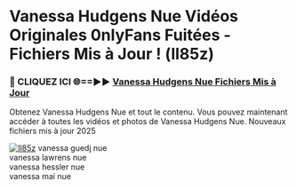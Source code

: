 # Vanessa Hudgens Nue Vidéos Originales 0nlyFans Fuitées - Fichiers Mis à Jour ! (ll85z)

<h3>🔴 CLIQUEZ ICI 🌐==►► <a href="https://tinyurl.com/2pmr4ezf" rel="nofollow">Vanessa Hudgens Nue Fichiers Mis à Jour</a></h3>

Obtenez Vanessa Hudgens Nue et tout le contenu. Vous pouvez maintenant accéder à toutes les vidéos et photos de Vanessa Hudgens Nue. Nouveaux fichiers mis à jour 2025

[![ll85z](https://i.imgur.com/6SNvagu.gif)](https://tinyurl.com/2pmr4ezf)
vanessa guedj nue<br>
vanessa lawrens nue<br>
vanessa hessler nue<br>
vanessa mai nue